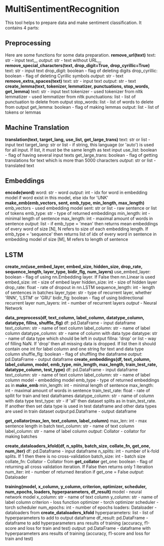 # MultiSentimentRecognition

This tool helps to prepare data and make sentiment classification.
It contains 4 parts:



## Preprocessing

Here are some functions for some data preparation.
**remove_url(text)**
text: str - input text__
_output_: str - text without URL__
**remove_special_characters(text, drop_digit=True, drop_cyrillic=True)**
text: str - input text
drop_digit: boolean - flag of deleting digits
drop_cyrillic: boolean - flag of deleting Cyrillic symbols
_output_: str - text
**remove_extra_spaces(text)**
text: str - input text
_output_: str - text
**create_lemma(text, tokenizer, lemmatizer, punctuations, stop_words, get_lemma)**
text: str - input text
tokenizer - used tokenizer from nltk
lemmatizer - used lemmatizer from nltk
punctuations: list - list of punctuation to delete from output
stop_words: list - list of words to delete from output
get_lemma: boolean - flag of making lemmas
output: list - list of tokens or lemmas

## Machine Translation
**translation(text, target_lang, use_list, get_large_trans)**
text: str or list - input text
target_lang: str or list - if string, this language (or 'auto') is used for all input. If list, it must be the same length as text input
use_list: boolean - flag of having several input texts
get_large_trans: boolean - flag of getting translations for text which is more than 5000 characters
_output_: str or list - translated text
## Embeddings
**encode(word)**
word: str - word
_output_: int - idx for word in embedding model if word exist in this model, else idx for 'UNK'
**make_emb(emb_vectors, sent, emb_type, min_length, max_length)**
emb_vectors - used embedding model
sent: str or list - raw sentence or list of tokens
emb_type: str - type of returned embeddings
min_length: int - minimal length of sentence
max_length: int - maximal amount of words in sentence
_output_: list - if emb_type = 'mean' then returns mean embeddings of every word of size [N], N refers to size of each embedding length. If emb_type = 'sequence' then returns list of idx of every word in sentence in embedding model of size [M], M refers to length of sentence

## LSTM
**create_nn(use_embed_layer, embed_size, hidden_size, drop_rate, sequence_length, layer_type, bidir_flg, num_layers)**
use_embed_layer: boolean - flag of using nn.Embedding layer. If False then nn.Linear is used
embed_size: int - size of embed layer
hidden_size: int - size of hidden layer
drop_rate: float - rate of dropout in nn.LSTM
sequence_length: int - length of sentences in batches
layer_type: str - type of recurrent layer, whether 'RNN', 'LSTM' or 'GRU'
bidir_flg: boolean - flag of using bidirectional recurrent layer
num_layers: int - number of recurrent layers
_output_ - Neural Network

**data_preprocess(df, text_column, label_column, datatype_column, datatype, fillna, shuffle_flg)**
df: pd.DataFrame - input dataframe
text_column: str - name of text column
label_column: str - name of label column
datatype_column: str - name of column with data type
datatype: str - name of data type which should be left in output
fillna: 'drop' or list - way of filling NaN. If 'drop' then all missing data is dropped. If list then it should contain one int for label column and one string for text and data type column
shuffle_flg: boolean - flag of shuffling the dataframe
_output_: pd.DataFrame - output dataframe
**create_embeddings(df, text_column, label_column, model, emb_type, min_length, max_length, train_test_rate, datatype_column, test_type)**
df: pd.DataFrame - input dataframe
text_column: str - name of text column
label_column: str - name of label column
model - embedding model
emb_type - type of returned embeddings as in **make_emb** 
min_length: int - minimal length of sentence
max_length: int - maximal amount of words in sentence
train_test_rate: float - rate of spllit for train and test dataframes
datatype_column: str - name of column with data type
test_type: str - if 'all' then dataset splits as in train_test_rate. If another then set data type is used in test dataframe and other data types are used in train dataset
_output_:pd.Dataframe - output dataframe

**get_collator(max_len, text_column, label_column)**
max_len: int - max sentence length in batch
text_column: str - name of text column
label_column: str - name of label column
_output_: Collator - collator for making batches
 
**create_dataloaders_kfold(df, n_splits, batch_size, collate_fn, get_one, num_iter)**
df: pd.Dataframe - input dataframe
n_splits: int - number of k-fold splits. If 1 then there is no cross-validation
batch_size: int - batch size
collate_fn: Collator - Collator from **get_collator**
get_one: boolean - flag of returning all cross validation iteration. If False then returns only 1 iteration
num_iter: int - number of returned iteration if get_one = False
_output_: Dataloader

**training(model, x_column, y_column, criterion, optimizer,  scheduler, num_epochs, loaders, hyperparameters, df_result)**
model - neural network model
x_column: str - name of text column
y_column: str - name of label column
criterion - loss function
optimizer - torch optimizer
scheduler - torch scheduler
num_epochs: int - number of epochs
loaders: Dataloader - dataloaders from **create_dataloaders_kfold**
hyperparameters: list - list of hyperparameters to add to output dataframe
df_result: pd.DataFrame - dataframe to add hyperparameters ans results of training (accuracy, f1-score and loss for train and test)
_output_: pd.DataFrame - dataframe with hyperparameters ans results of training (accuracy, f1-score and loss for train and test)
